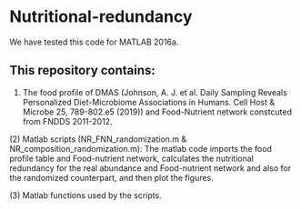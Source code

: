 # Nutritional-redundancy
We have tested this code for MATLAB 2016a.

## This repository contains:
1) The food profile of DMAS (Johnson, A. J. et al. Daily Sampling Reveals Personalized Diet-Microbiome Associations in Humans. Cell Host & Microbe 25, 789-802.e5 (2019)) and Food-Nutrient network constcuted from FNDDS 2011-2012.

(2) Matlab scripts (NR_FNN_randomization.m & NR_composition_randomization.m): The matlab code imports the food profile table and Food-nutrient network, calculates the nutritional redundancy for the real abundance and Food-nutrient network and also for the randomized counterpart, and then plot the figures.

(3) Matlab functions used by the scripts.
